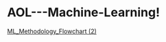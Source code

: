 # AOL---Machine-Learning!
[ML_Methodology_Flowchart (2)](https://github.com/user-attachments/assets/bad8ed12-5c44-487f-9482-9a44b1249132)
